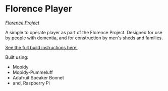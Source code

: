 # Florence Player
*[Florence Project](https://itee.uq.edu.au/florence)*

A simple to operate player as part of the Florence Project.
Designed for use by people with dementia, and for construction by men's sheds and families.

[See the full build instructions here.](https://uq-flor-pro.github.io/mopidy-florence-player)

Built using:

- Mopidy
- Mopidy-Pummeluff
- Adafruit Speaker Bonnet
- and, Raspberry Pi
